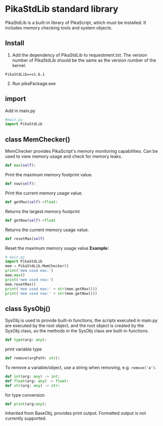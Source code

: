 # PikaStdLib standard library

PikaStdLib is a built-in library of PikaScript, which must be installed. It includes memory checking tools and system objects.
## Install

1. Add the dependency of PikaStdLib to requestment.txt. The version number of PikaStdLib should be the same as the version number of the kernel.
````
PikaStdLib==v1.6.1
````

2. Run pikaPackage.exe
## import
Add in main.py
````python
#main.py
import PikaStdLib
````
## class MemChecker()
MemChecker provides PikaScript's memory monitoring capabilities. Can be used to view memory usage and check for memory leaks.
````python
def max(self):
````
Print the maximum memory footprint value.
````python
def now(self):
````
Print the current memory usage value.
````python
def getMax(self)->float:
````
Returns the largest memory footprint
````python
def getNow(self)->float
````
Returns the current memory usage value.
````python
def resetMax(self)
````
Reset the maximum memory usage value
**Example:**

````python
# main.py
import PikaStdLib
mem = PikaStdLib.MemChecker()
print('mem used max:')
mem.max()
print('mem used now:')
mem.resetMax()
print('mem used max:' + str(mem.getMax()))
print('mem used now:' + str(mem.getNow()))
````
## class SysObj()
SysObj is used to provide built-in functions, the scripts executed in main.py are executed by the root object, and the root object is created by the SysObj class, so the methods in the SysObj class are built-in functions.
````python
def type(arg: any):
````
print variable type
````python
def remove(argPath: str):
````
To remove a variable/object, use a string when removing, e.g. `remove('a')`.
````python
def int(arg: any) -> int:
def float(arg: any) -> float:
def str(arg: any) -> str:
````
for type conversion
````python
def print(arg:any):
````
Inherited from BaseObj, provides print output. Formatted output is not currently supported.